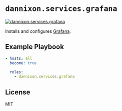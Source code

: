 # `dannixon.services.grafana`

[![dannixon.services.grafana](https://github.com/DanNixon/ansible-services/actions/workflows/grafana.yml/badge.svg?branch=main)](https://github.com/DanNixon/ansible-services/actions/workflows/grafana.yml)

Installs and configures [Grafana](https://grafana.com/).

## Example Playbook

```yaml
- hosts: all
  become: true

  roles:
    - dannixon.services.grafana
```

## License

MIT
